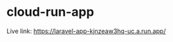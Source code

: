 # cloud-run-app

Live link:
<a href="https://laravel-app-kjnzeaw3hq-uc.a.run.app/" target="_blank">https://laravel-app-kjnzeaw3hq-uc.a.run.app/</a>